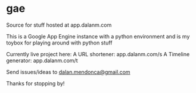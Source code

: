 gae
===

Source for stuff hosted at app.dalanm.com


This is a Google App Engine instance with a python environment and is my toybox for playing around with python stuff

Currently live project here:
A URL shortener:  app.dalanm.com/s
A Timeline generator: app.dalanm.com/t

Send issues/ideas to dalan.mendonca@gmail.com

Thanks for stopping by!
